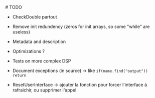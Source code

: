 # TODO

* CheckDouble partout

* Remove init redundency (zeros for init arrays, so some "while" are useless)
* Metadata and description 
* Optimizations     ?
* Tests on more complex DSP
* Document exceptions  (in source) -> like `if(name.find("output")) return`
* ResetUserInterface -> ajouter la fonction pour forcer l'interface à rafraichir, ou supprimer l'appel
